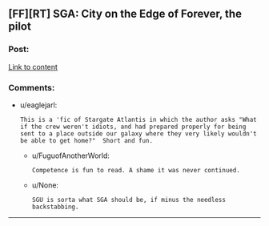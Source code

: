 ## [FF][RT] SGA: City on the Edge of Forever, the pilot

### Post:

[Link to content](http://synecdochic.dreamwidth.org/122553.html)

### Comments:

- u/eaglejarl:
  ```
  This is a 'fic of Stargate Atlantis in which the author asks "What if the crew weren't idiots, and had prepared properly for being sent to a place outside our galaxy where they very likely wouldn't be able to get home?"  Short and fun.
  ```

  - u/FuguofAnotherWorld:
    ```
    Competence is fun to read. A shame it was never continued.
    ```

  - u/None:
    ```
    SGU is sorta what SGA should be, if minus the needless backstabbing.
    ```

---

